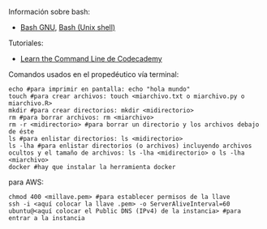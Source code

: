 Información sobre bash:

* [Bash GNU](https://www.gnu.org/software/bash/), [Bash (Unix shell)](https://en.wikipedia.org/wiki/Bash_(Unix_shell))


Tutoriales:

* [Learn the Command Line de Codecademy](https://www.codecademy.com/learn/learn-the-command-line)

Comandos usados en el propedéutico vía terminal:


```
echo #para imprimir en pantalla: echo "hola mundo"
touch #para crear archivos: touch <miarchivo.txt o miarchivo.py o miarchivo.R>
mkdir #para crear directorios: mkdir <midirectorio>
rm #para borrar archivos: rm <miarchivo> 
rm -r <midirectorio> #para borrar un directorio y los archivos debajo de éste
ls #para enlistar directorios: ls <midirectorio>
ls -lha #para enlistar directorios (o archivos) incluyendo archivos ocultos y el tamaño de archivos: ls -lha <midirectorio> o ls -lha <miarchivo>
docker #hay que instalar la herramienta docker
```

para AWS:

```
chmod 400 <millave.pem> #para establecer permisos de la llave
ssh -i <aquí colocar la llave .pem> -o ServerAliveInterval=60 ubuntu@<aquí colocar el Public DNS (IPv4) de la instancia> #para entrar a la instancia

```
